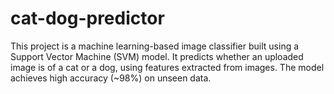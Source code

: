 # cat-dog-predictor
This project is a machine learning-based image classifier built using a Support Vector Machine (SVM) model. It predicts whether an uploaded image is of a cat or a dog, using features extracted from images. The model achieves high accuracy (~98%) on unseen data.
